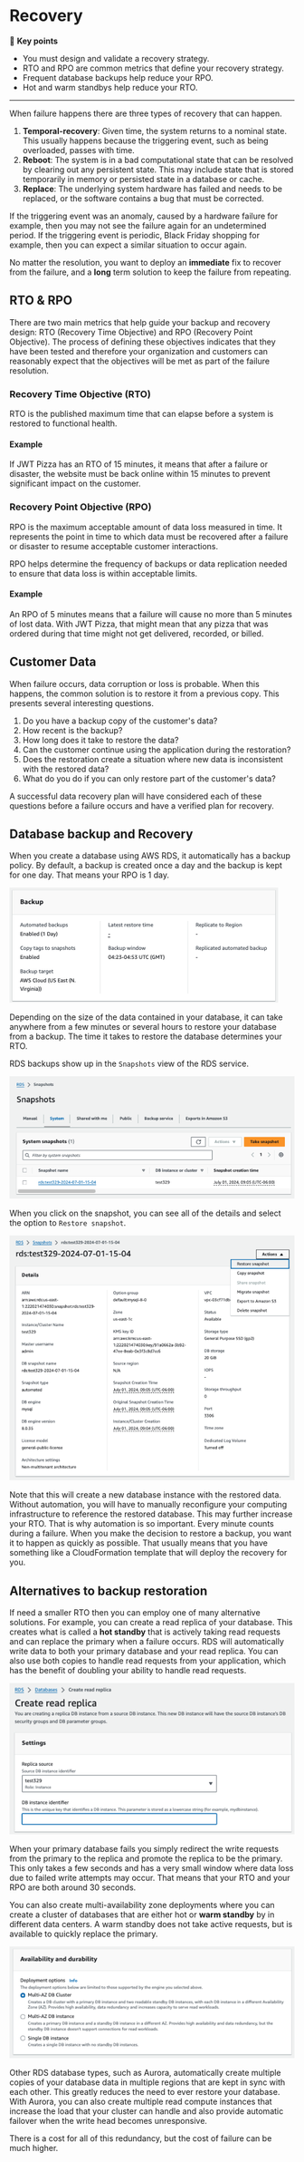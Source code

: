 # Recovery

🔑 **Key points**

- You must design and validate a recovery strategy.
- RTO and RPO are common metrics that define your recovery strategy.
- Frequent database backups help reduce your RPO.
- Hot and warm standbys help reduce your RTO.

---

When failure happens there are three types of recovery that can happen.

1. **Temporal-recovery**: Given time, the system returns to a nominal state. This usually happens because the triggering event, such as being overloaded, passes with time.
1. **Reboot**: The system is in a bad computational state that can be resolved by clearing out any persistent state. This may include state that is stored temporarily in memory or persisted state in a database or cache.
1. **Replace**: The underlying system hardware has failed and needs to be replaced, or the software contains a bug that must be corrected.

If the triggering event was an anomaly, caused by a hardware failure for example, then you may not see the failure again for an undetermined period. If the triggering event is periodic, Black Friday shopping for example, then you can expect a similar situation to occur again.

No matter the resolution, you want to deploy an **immediate** fix to recover from the failure, and a **long** term solution to keep the failure from repeating.

## RTO & RPO

There are two main metrics that help guide your backup and recovery design: RTO (Recovery Time Objective) and RPO (Recovery Point Objective). The process of defining these objectives indicates that they have been tested and therefore your organization and customers can reasonably expect that the objectives will be met as part of the failure resolution.

### Recovery Time Objective (RTO)

RTO is the published maximum time that can elapse before a system is restored to functional health.

#### Example

If JWT Pizza has an RTO of 15 minutes, it means that after a failure or disaster, the website must be back online within 15 minutes to prevent significant impact on the customer.

### Recovery Point Objective (RPO)

RPO is the maximum acceptable amount of data loss measured in time. It represents the point in time to which data must be recovered after a failure or disaster to resume acceptable customer interactions.

RPO helps determine the frequency of backups or data replication needed to ensure that data loss is within acceptable limits.

#### Example

An RPO of 5 minutes means that a failure will cause no more than 5 minutes of lost data. With JWT Pizza, that might mean that any pizza that was ordered during that time might not get delivered, recorded, or billed.

## Customer Data

When failure occurs, data corruption or loss is probable. When this happens, the common solution is to restore it from a previous copy. This presents several interesting questions.

1. Do you have a backup copy of the customer's data?
1. How recent is the backup?
1. How long does it take to restore the data?
1. Can the customer continue using the application during the restoration?
1. Does the restoration create a situation where new data is inconsistent with the restored data?
1. What do you do if you can only restore part of the customer's data?

A successful data recovery plan will have considered each of these questions before a failure occurs and have a verified plan for recovery.

## Database backup and Recovery

When you create a database using AWS RDS, it automatically has a backup policy. By default, a backup is created once a day and the backup is kept for one day. That means your RPO is 1 day.

![Database backup](databaseBackup.png)

Depending on the size of the data contained in your database, it can take anywhere from a few minutes or several hours to restore your database from a backup. The time it takes to restore the database determines your RTO.

RDS backups show up in the `Snapshots` view of the RDS service.

![Snapshots](snapshots.png)

When you click on the snapshot, you can see all of the details and select the option to `Restore snapshot`.

![Restore snapshot](restoreSnapshot.png)

Note that this will create a new database instance with the restored data. Without automation, you will have to manually reconfigure your computing infrastructure to reference the restored database. This may further increase your RTO. That is why automation is so important. Every minute counts during a failure. When you make the decision to restore a backup, you want it to happen as quickly as possible. That usually means that you have something like a CloudFormation template that will deploy the recovery for you.

## Alternatives to backup restoration

If need a smaller RTO then you can employ one of many alternative solutions. For example, you can create a read replica of your database. This creates what is called a **hot standby** that is actively taking read requests and can replace the primary when a failure occurs. RDS will automatically write data to both your primary database and your read replica. You can also use both copies to handle read requests from your application, which has the benefit of doubling your ability to handle read requests.

![Read replica](readReplica.png)

When your primary database fails you simply redirect the write requests from the primary to the replica and promote the replica to be the primary. This only takes a few seconds and has a very small window where data loss due to failed write attempts may occur. That means that your RTO and your RPO are both around 30 seconds.

You can also create multi-availability zone deployments where you can create a cluster of databases that are either hot or **warm standby** by in different data centers. A warm standby does not take active requests, but is available to quickly replace the primary.

![Availability and durability](availabilityAndDurability.png)

Other RDS database types, such as Aurora, automatically create multiple copies of your database data in multiple regions that are kept in sync with each other. This greatly reduces the need to ever restore your database. With Aurora, you can also create multiple read compute instances that increase the load that your cluster can handle and also provide automatic failover when the write head becomes unresponsive.

There is a cost for all of this redundancy, but the cost of failure can be much higher.
